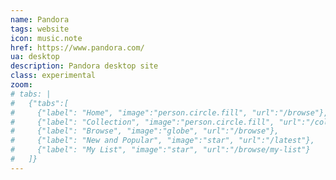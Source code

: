 ```yaml
---
name: Pandora
tags: website
icon: music.note
href: https://www.pandora.com/
ua: desktop
description: Pandora desktop site
class: experimental
zoom:
# tabs: |
#   {"tabs":[
#     {"label": "Home", "image":"person.circle.fill", "url":"/browse"},
#     {"label": "Collection", "image":"person.circle.fill", "url":"/collection"},
#     {"label": "Browse", "image":"globe", "url":"/browse"},
#     {"label": "New and Popular", "image":"star", "url":"/latest"},
#     {"label": "My List", "image":"star", "url":"/browse/my-list"}
#   ]}
---
```

